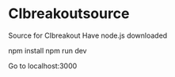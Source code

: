 # CIbreakoutsource
Source for CIbreakout
Have node.js downloaded


npm install
npm run dev

Go to localhost:3000
